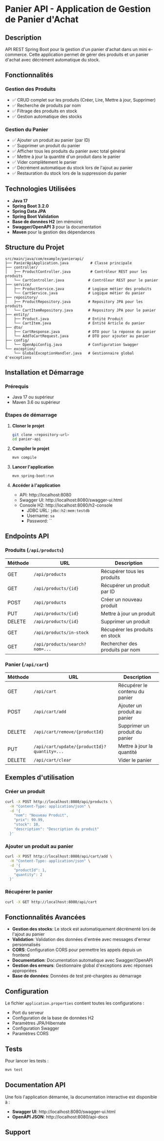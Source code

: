 # Panier API - Application de Gestion de Panier d'Achat

## Description
API REST Spring Boot pour la gestion d'un panier d'achat dans un mini e-commerce. Cette application permet de gérer 
des produits et un panier d'achat avec décrément automatique du stock.

## Fonctionnalités

### Gestion des Produits
- ✅ CRUD complet sur les produits (Créer, Lire, Mettre à jour, Supprimer)
- ✅ Recherche de produits par nom
- ✅ Filtrage des produits en stock
- ✅ Gestion automatique des stocks

### Gestion du Panier
- ✅ Ajouter un produit au panier (par ID)
- ✅ Supprimer un produit du panier
- ✅ Afficher tous les produits du panier avec total général
- ✅ Mettre à jour la quantité d'un produit dans le panier
- ✅ Vider complètement le panier
- ✅ Décrément automatique du stock lors de l'ajout au panier
- ✅ Restauration du stock lors de la suppression du panier

## Technologies Utilisées
- **Java 17**
- **Spring Boot 3.2.0**
- **Spring Data JPA**
- **Spring Boot Validation**
- **Base de données H2** (en mémoire)
- **Swagger/OpenAPI 3** pour la documentation
- **Maven** pour la gestion des dépendances

## Structure du Projet

```
src/main/java/com/example/panierapi/
├── PanierApiApplication.java          # Classe principale
├── controller/
│   ├── ProductController.java         # Contrôleur REST pour les produits
│   └── CartController.java           # Contrôleur REST pour le panier
├── service/
│   ├── ProductService.java           # Logique métier des produits
│   └── CartService.java              # Logique métier du panier
├── repository/
│   ├── ProductRepository.java        # Repository JPA pour les produits
│   └── CartItemRepository.java       # Repository JPA pour le panier
├── entity/
│   ├── Product.java                  # Entité Produit
│   └── CartItem.java                 # Entité Article du panier
├── dto/
│   ├── CartResponse.java             # DTO pour la réponse du panier
│   └── AddToCartRequest.java         # DTO pour ajouter au panier
├── config/
│   └── OpenApiConfig.java            # Configuration Swagger
└── exception/
    └── GlobalExceptionHandler.java   # Gestionnaire global d'exceptions
```

## Installation et Démarrage

### Prérequis
- Java 17 ou supérieur
- Maven 3.6 ou supérieur

### Étapes de démarrage

1. **Cloner le projet**
   ```bash
   git clone <repository-url>
   cd panier-api
   ```

2. **Compiler le projet**
   ```bash
   mvn compile
   ```

3. **Lancer l'application**
   ```bash
   mvn spring-boot:run
   ```

4. **Accéder à l'application**
    - API: http://localhost:8080
    - Swagger UI: http://localhost:8080/swagger-ui.html
    - Console H2: http://localhost:8080/h2-console
        - JDBC URL: `jdbc:h2:mem:testdb`
        - Username: `sa`
        - Password: ``

## Endpoints API

### Produits (`/api/products`)

| Méthode | URL | Description |
|---------|-----|-------------|
| GET | `/api/products` | Récupérer tous les produits |
| GET | `/api/products/{id}` | Récupérer un produit par ID |
| POST | `/api/products` | Créer un nouveau produit |
| PUT | `/api/products/{id}` | Mettre à jour un produit |
| DELETE | `/api/products/{id}` | Supprimer un produit |
| GET | `/api/products/in-stock` | Récupérer les produits en stock |
| GET | `/api/products/search?nom=...` | Rechercher des produits par nom |

### Panier (`/api/cart`)

| Méthode | URL | Description |
|---------|-----|-------------|
| GET | `/api/cart` | Récupérer le contenu du panier |
| POST | `/api/cart/add` | Ajouter un produit au panier |
| DELETE | `/api/cart/remove/{productId}` | Supprimer un produit du panier |
| PUT | `/api/cart/update/{productId}?quantity=...` | Mettre à jour la quantité |
| DELETE | `/api/cart/clear` | Vider le panier |

## Exemples d'utilisation

### Créer un produit
```bash
curl -X POST http://localhost:8080/api/products \
  -H "Content-Type: application/json" \
  -d '{
    "nom": "Nouveau Produit",
    "prix": 99.99,
    "stock": 10,
    "description": "Description du produit"
  }'
```

### Ajouter un produit au panier
```bash
curl -X POST http://localhost:8080/api/cart/add \
  -H "Content-Type: application/json" \
  -d '{
    "productId": 1,
    "quantity": 2
  }'
```

### Récupérer le panier
```bash
curl -X GET http://localhost:8080/api/cart
```

## Fonctionnalités Avancées

- **Gestion des stocks**: Le stock est automatiquement décrémenté lors de l'ajout au panier
- **Validation**: Validation des données d'entrée avec messages d'erreur personnalisés
- **CORS**: Configuration CORS pour permettre les appels depuis un frontend
- **Documentation**: Documentation automatique avec Swagger/OpenAPI
- **Gestion des erreurs**: Gestionnaire global d'exceptions avec réponses appropriées
- **Base de données**: Données de test pré-chargées au démarrage

## Configuration

Le fichier `application.properties` contient toutes les configurations :
- Port du serveur
- Configuration de la base de données H2
- Paramètres JPA/Hibernate
- Configuration Swagger
- Paramètres CORS

## Tests

Pour lancer les tests :
```bash
mvn test
```

## Documentation API

Une fois l'application démarrée, la documentation interactive est disponible à :
- **Swagger UI**: http://localhost:8080/swagger-ui.html
- **OpenAPI JSON**: http://localhost:8080/api-docs

## Support